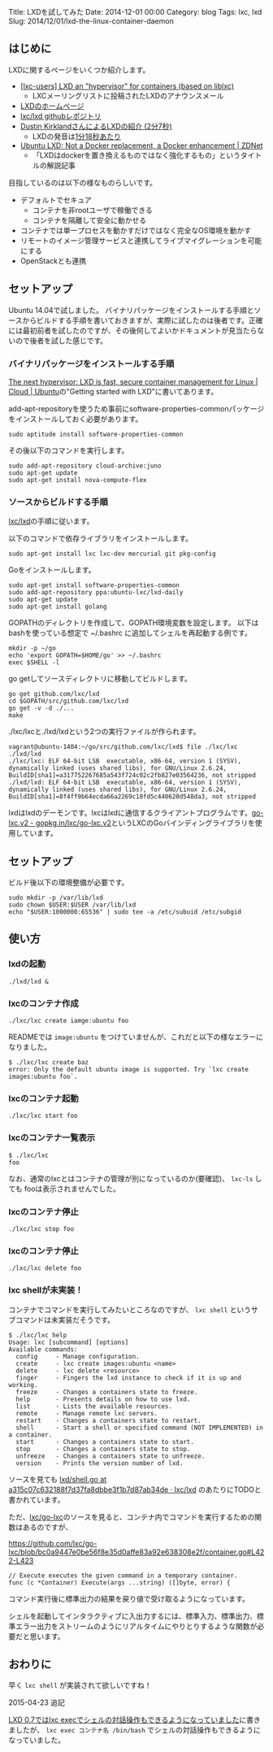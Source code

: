 Title: LXDを試してみた
Date: 2014-12-01 00:00
Category: blog
Tags: lxc, lxd
Slug: 2014/12/01/lxd-the-linux-container-daemon

## はじめに

LXDに関するページをいくつか紹介します。

* [\[lxc-users\] LXD an "hypervisor" for containers (based on liblxc)](https://lists.linuxcontainers.org/pipermail/lxc-users/2014-November/007978.html)
    * LXCメーリングリストに投稿されたLXDのアナウンスメール
* [LXDのホームページ](http://www.ubuntu.com/cloud/tools/lxd)
* [lxc/lxd githubレポジトリ](https://github.com/lxc/lxd)
* [Dustin KirklandさんによるLXDの紹介 (2分7秒)](https://insights.ubuntu.com/2014/11/04/lxd-the-linux-container-daemon/)
    * LXDの発音は[1分18秒あたり]( https://www.youtube.com/watch?v=U-lXf85Mhno&t=1m18s )
* [Ubuntu LXD: Not a Docker replacement, a Docker enhancement | ZDNet](http://www.zdnet.com/ubuntu-lxd-not-a-docker-replacement-a-docker-enhancement-7000035463/)
    * 「LXDはdockerを置き換えるものではなく強化するもの」というタイトルの解説記事


目指しているのは以下の様なものらしいです。

* デフォルトでセキュア
    * コンテナを非rootユーザで稼働できる
    * コンテナを隔離して安全に動かせる
* コンテナでは単一プロセスを動かすだけではなく完全なOS環境を動かす
* リモートのイメージ管理サービスと連携してライブマイグレーションを可能にする
* OpenStackとも連携

## セットアップ

Ubuntu 14.04で試しました。
バイナリパッケージをインストールする手順とソースからビルドする手順を書いておきますが、実際に試したのは後者です。正確には最初前者を試したのですが、その後何してよいかドキュメントが見当たらないので後者を試した感じです。

### バイナリパッケージをインストールする手順

[The next hypervisor: LXD is fast, secure container management for Linux | Cloud | Ubuntu](http://www.ubuntu.com/cloud/tools/lxd)の"Getting started with LXD"に書いてあります。

add-apt-repositoryを使うため事前にsoftware-properties-commonパッケージをインストールしておく必要があります。

```
sudo aptitude install software-properties-common
```

その後以下のコマンドを実行します。

```
sudo add-apt-repository cloud-archive:juno
sudo apt-get update
sudo apt-get install nova-compute-flex
```

### ソースからビルドする手順

[lxc/lxd](https://github.com/lxc/lxd#installing-the-dependencies)の手順に従います。

以下のコマンドで依存ライブラリをインストールします。

```
sudo apt-get install lxc lxc-dev mercurial git pkg-config
```

Goをインストールします。

```
sudo apt-get install software-properties-common
sudo add-apt-repository ppa:ubuntu-lxc/lxd-daily
sudo apt-get update
sudo apt-get install golang
```

GOPATHのディレクトリを作成して、GOPATH環境変数を設定します。
以下はbashを使っている想定で ~/.bashrc に追加してシェルを再起動する例です。

```
mkdir -p ~/go
echo 'export GOPATH=$HOME/go' >> ~/.bashrc
exec $SHELL -l
```

go getしてソースディレクトリに移動してビルドします。

```
go get github.com/lxc/lxd
cd $GOPATH/src/github.com/lxc/lxd
go get -v -d ./...
make
```

./lxc/lxcと./lxd/lxdという2つの実行ファイルが作られます。

```
vagrant@ubuntu-1404:~/go/src/github.com/lxc/lxd$ file ./lxc/lxc ./lxd/lxd
./lxc/lxc: ELF 64-bit LSB  executable, x86-64, version 1 (SYSV), dynamically linked (uses shared libs), for GNU/Linux 2.6.24, BuildID[sha1]=a317752267685a543f724c02c2fb827e03564236, not stripped
./lxd/lxd: ELF 64-bit LSB  executable, x86-64, version 1 (SYSV), dynamically linked (uses shared libs), for GNU/Linux 2.6.24, BuildID[sha1]=8f4ff9b64ecda66a2269c18fd5c440620d548da3, not stripped
```

lxdはlxdのデーモンです。lxcはlxdに通信するクライアントプログラムです。[go-lxc.v2 - gopkg.in/lxc/go-lxc.v2](http://gopkg.in/lxc/go-lxc.v2)というLXCのGoバインディングライブラリを使用しています。

## セットアップ
ビルド後以下の環境整備が必要です。

```
sudo mkdir -p /var/lib/lxd
sudo chown $USER:$USER /var/lib/lxd
echo "$USER:1000000:65536" | sudo tee -a /etc/subuid /etc/subgid
```

## 使い方

### lxdの起動

```
./lxd/lxd &
```

### lxcのコンテナ作成

```
./lxc/lxc create iamge:ubuntu foo
```

READMEでは `image:ubuntu` をつけていませんが、これだと以下の様なエラーになりました。

```
$ ./lxc/lxc create baz
error: Only the default ubuntu image is supported. Try `lxc create images:ubuntu foo`.
```

### lxcのコンテナ起動

```
./lxc/lxc start foo
```

### lxcのコンテナ一覧表示

```
$ ./lxc/lxc
foo
```

なお、通常のlxcとはコンテナの管理が別になっているのか(要確認)、 `lxc-ls` しても fooは表示されませんでした。

### lxcのコンテナ停止

```
./lxc/lxc stop foo
```

### lxcのコンテナ停止

```
./lxc/lxc delete foo
```

### lxc shellが未実装！

コンテナでコマンドを実行してみたいところなのですが、 `lxc shell` というサブコマンドは未実装だそうです。

```
$ ./lxc/lxc help
Usage: lxc [subcommand] [options]
Available commands:
  config     - Manage configuration.
  create     - lxc create images:ubuntu <name>
  delete     - lxc delete <resource>
  finger     - Fingers the lxd instance to check if it is up and working.
  freeze     - Changes a containers state to freeze.
  help       - Presents details on how to use lxd.
  list       - Lists the available resources.
  remote     - Manage remote lxc servers.
  restart    - Changes a containers state to restart.
  shell      - Start a shell or specified command (NOT IMPLEMENTED) in a container.
  start      - Changes a containers state to start.
  stop       - Changes a containers state to stop.
  unfreeze   - Changes a containers state to unfreeze.
  version    - Prints the version number of lxd.
```

ソースを見ても [lxd/shell.go at a315c07c632188f7d37fa8dbbe3f1b7d87ab34de · lxc/lxd](https://github.com/lxc/lxd/blob/a315c07c632188f7d37fa8dbbe3f1b7d87ab34de/lxc/shell.go#L38-L42) のあたりにTODOと書かれています。

ただ、[lxc/go-lxc](https://github.com/lxc/go-lxc)のソースを見ると、コンテナ内でコマンドを実行するための関数はあるのですが、

https://github.com/lxc/go-lxc/blob/bc0a9447e0be56f8e35d0affe83a92e638308e2f/container.go#L422-L423

```
// Execute executes the given command in a temporary container.
func (c *Container) Execute(args ...string) ([]byte, error) {
```

コマンド実行後に標準出力の結果を戻り値で受け取るようになっています。

シェルを起動してインタラクティブに入出力するには、標準入力、標準出力、標準エラー出力をストリームのようにリアルタイムにやりとりするような関数が必要だと思います。

## おわりに

早く `lxc shell` が実装されて欲しいですね！

2015-04-23 追記

[LXD 0.7ではlxc execでシェルの対話操作もできるようになっていました](/blog/2015/04/23/try-lxd-0.7-with-vagrant/)に書きましたが、 `lxc exec コンテナ名 /bin/bash` でシェルの対話操作もできるようになっていました。
